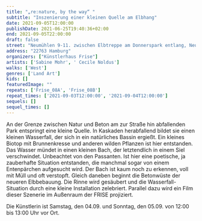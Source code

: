 ```yaml
---
title: "„re:nature, by the way“ "
subtitle: "Inszenierung einer kleinen Quelle am Elbhang"
date: 2021-09-05T12:00:00
publishDate: 2021-06-25T19:40:36+02:00
end: 2021-09-05T22:00:00
draft: false
street: "Neumühlen 9-11. zwischen Elbtreppe am Donnerspark entlang, Neumühlen"
address: "22763 Hamburg"
organizers: ["Künstlerhaus Frise"]
artists: ['Sabine Mohr', ' Cecile Noldus']
walks: ['West']
genres: ['Land Art']
kids: []
featuredImage: ""
repeats: ['Frise_08A', 'Frise_08B']
repeat_times: ['2021-09-03T12:00:00', '2021-09-04T12:00:00']
sequels: []
sequel_times: []
---
```


An der Grenze zwischen Natur und Beton am zur Straße hin abfallenden Park entspringt eine kleine Quelle. In Kaskaden herabfallend bildet sie einen kleinen Wasserfall, der sich in ein natürliches Bassin ergießt. Ein kleines Biotop mit Brunnenkresse und anderen wilden Pflanzen ist hier entstanden. Das Wasser mündet in einen kleinen Bach, der letztendlich in einem Siel verschwindet. Unbeachtet von den Passanten. Ist hier eine poetische, ja zauberhafte Situation entstanden, die manchmal sogar von einem Entenpärchen aufgesucht wird. Der Bach ist kaum noch zu erkennen, voll mit Müll und oft verstopft. Gleich daneben beginnt die Betonwüste der neueren Elbbebauung. Die Rinne wird gesäubert und die Wasserfall-Situation durch eine kleine Installation zelebriert. Parallel dazu wird ein Film dieser Szenerie im Außenraum der FRISE projiziert.

Die Künstlerin ist Samstag, den 04.09. und Sonntag, den 05.09. von 12:00 bis 13:00 Uhr vor Ort.

